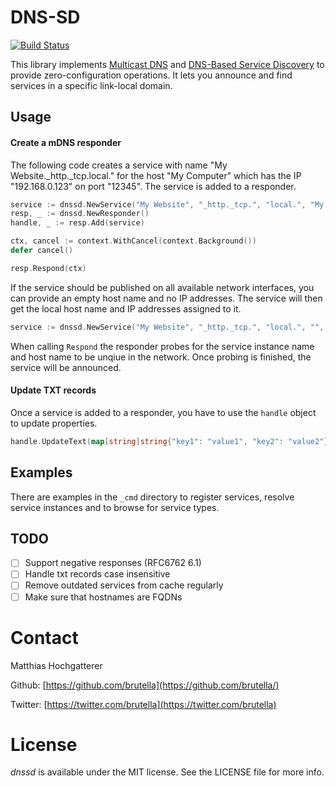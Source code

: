 # DNS-SD

[![Build Status](https://travis-ci.org/brutella/hc.svg)](https://travis-ci.org/brutella/dnssd)

This library implements [Multicast DNS](mDNS) and [DNS-Based Service Discovery](dnssd) to provide zero-configuration operations. It lets you announce and find services in a specific link-local domain.

[mdns]: https://tools.ietf.org/html/rfc6762
[dnssd]: https://tools.ietf.org/html/rfc6763

## Usage

#### Create a mDNS responder

The following code creates a service with name "My Website._http._tcp.local." for the host "My Computer" which has the IP "192.168.0.123" on port "12345". The service is added to a responder.

```go
service := dnssd.NewService("My Website", "_http._tcp.", "local.", "My Computer", []net.IP{net.ParseIP("192.168.0.123")}, 12345)
resp, _ := dnssd.NewResponder()
handle, _ := resp.Add(service)

ctx, cancel := context.WithCancel(context.Background())
defer cancel()

resp.Respond(ctx)
```

If the service should be published on all available network interfaces, you can provide an empty host name and no IP addresses. The service will then get the local host name and IP addresses assigned to it.

```go
service := dnssd.NewService("My Website", "_http._tcp.", "local.", "", nil, 12345)
```

When calling `Respond` the responder probes for the service instance name and host name to be unqiue in the network. Once probing is finished, the service will be announced.

#### Update TXT records

Once a service is added to a responder, you have to use the `handle` object to update properties.

```go
handle.UpdateText(map[string]string{"key1": "value1", "key2": "value2"}, resp)
```

## Examples

There are examples in the `_cmd` directory to register services, resolve service instances and to browse for service types.

## TODO

- [ ] Support negative responses (RFC6762 6.1)
- [ ] Handle txt records case insensitive
- [ ] Remove outdated services from cache regularly
- [ ] Make sure that hostnames are FQDNs

# Contact

Matthias Hochgatterer

Github: [https://github.com/brutella](https://github.com/brutella/)

Twitter: [https://twitter.com/brutella](https://twitter.com/brutella)


# License

*dnssd* is available under the MIT license. See the LICENSE file for more info.